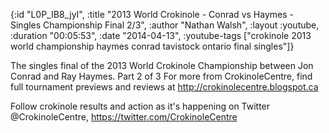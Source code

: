 {:id "L0P_IB8_jyI",
 :title
 "2013 World Crokinole - Conrad vs Haymes - Singles Championship Final 2/3",
 :author "Nathan Walsh",
 :layout :youtube,
 :duration "00:05:53",
 :date "2014-04-13",
 :youtube-tags
 ["crokinole 2013 world championship haymes conrad tavistock ontario final singles"]}


The singles final of the 2013 World Crokinole Championship between Jon Conrad and Ray Haymes. Part 2 of 3 For more from CrokinoleCentre, find full tournament previews and reviews at http://crokinolecentre.blogspot.ca

Follow crokinole results and action as it's happening on Twitter @CrokinoleCentre, https://twitter.com/CrokinoleCentre
